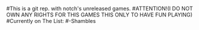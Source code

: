 #This is a git rep. with notch's unreleased games.
#ATTENTION!(I DO NOT OWN ANY RIGHTS FOR THIS GAMES THIS ONLY TO HAVE FUN PLAYING)
#Currently on The List:
#-Shambles
